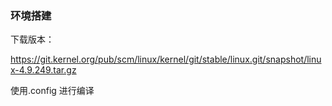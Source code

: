 ### 环境搭建

下载版本：

https://git.kernel.org/pub/scm/linux/kernel/git/stable/linux.git/snapshot/linux-4.9.249.tar.gz

使用.config 进行编译
